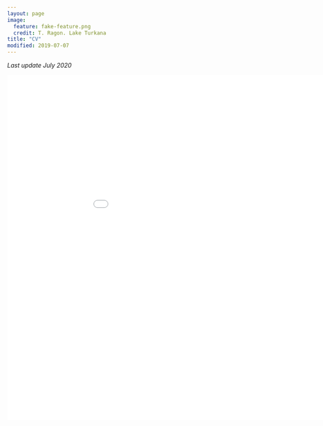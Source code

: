 ```yaml
---
layout: page
image:
  feature: fake-feature.png
  credit: T. Ragon. Lake Turkana
title: "CV"
modified: 2019-07-07
---
```


*Last update July 2020*

<iframe src="/cv/cv_ragon.pdf" style="width:1000px; height:800px;" frameborder="0" allowfullscreen></iframe>